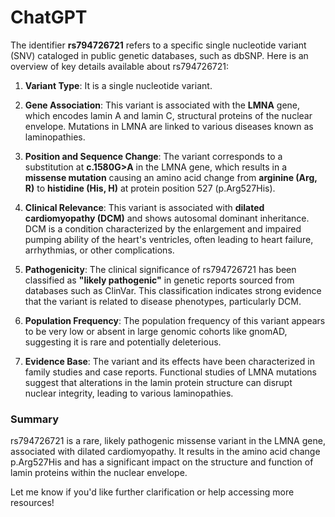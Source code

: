 # ChatGPT

The identifier **rs794726721** refers to a specific single nucleotide variant (SNV) cataloged in public genetic databases, such as dbSNP. Here is an overview of key details available about rs794726721:

1. **Variant Type**: It is a single nucleotide variant.

2. **Gene Association**: This variant is associated with the **LMNA** gene, which encodes lamin A and lamin C, structural proteins of the nuclear envelope. Mutations in LMNA are linked to various diseases known as laminopathies.

3. **Position and Sequence Change**: The variant corresponds to a substitution at **c.1580G>A** in the LMNA gene, which results in a **missense mutation** causing an amino acid change from **arginine (Arg, R)** to **histidine (His, H)** at protein position 527 (p.Arg527His).

4. **Clinical Relevance**: This variant is associated with **dilated cardiomyopathy (DCM)** and shows autosomal dominant inheritance. DCM is a condition characterized by the enlargement and impaired pumping ability of the heart's ventricles, often leading to heart failure, arrhythmias, or other complications.

5. **Pathogenicity**: The clinical significance of rs794726721 has been classified as **"likely pathogenic"** in genetic reports sourced from databases such as ClinVar. This classification indicates strong evidence that the variant is related to disease phenotypes, particularly DCM.

6. **Population Frequency**: The population frequency of this variant appears to be very low or absent in large genomic cohorts like gnomAD, suggesting it is rare and potentially deleterious.

7. **Evidence Base**: The variant and its effects have been characterized in family studies and case reports. Functional studies of LMNA mutations suggest that alterations in the lamin protein structure can disrupt nuclear integrity, leading to various laminopathies.

### Summary
rs794726721 is a rare, likely pathogenic missense variant in the LMNA gene, associated with dilated cardiomyopathy. It results in the amino acid change p.Arg527His and has a significant impact on the structure and function of lamin proteins within the nuclear envelope.

Let me know if you'd like further clarification or help accessing more resources!